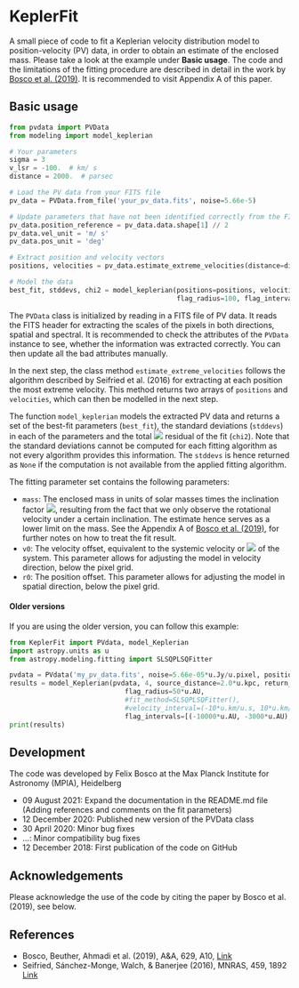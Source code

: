 # KeplerFit
A small piece of code to fit a Keplerian velocity distribution model to position-velocity (PV) data, in order to obtain
an estimate of the enclosed mass. 
Please take a look at the example under **Basic usage**.
The code and the limitations of the fitting procedure are described in detail in the work by 
[Bosco et al. (2019)](https://ui.adsabs.harvard.edu/abs/2019A%26A...629A..10B/abstract). It is recommended to visit 
Appendix A of this paper.

## Basic usage

```python
from pvdata import PVData
from modeling import model_keplerian

# Your parameters
sigma = 3
v_lsr = -100.  # km/ s
distance = 2000.  # parsec

# Load the PV data from your FITS file
pv_data = PVData.from_file('your_pv_data.fits', noise=5.66e-5)

# Update parameters that have not been identified correctly from the FITS header
pv_data.position_reference = pv_data.data.shape[1] // 2 
pv_data.vel_unit = 'm/ s'
pv_data.pos_unit = 'deg'

# Extract position and velocity vectors
positions, velocities = pv_data.estimate_extreme_velocities(distance=distance)

# Model the data
best_fit, stddevs, chi2 = model_keplerian(positions=positions, velocities=velocities, v_lsr=v_lsr, 
                                          flag_radius=100, flag_intervals=[(-700, 0)], plot=True)
```
The `PVData` class is initialized by reading in a FITS file of PV data. It reads the FITS header for extracting the 
scales of the pixels in both directions, spatial and spectral. It is recommended to check the attributes of the `PVData`
instance to see, whether the information was extracted correctly. You can then update all the bad attributes manually.

In the next step, the class method `estimate_extreme_velocities` follows the algorithm described by 
Seifried et al. (2016) for extracting at each position the most extreme velocity. This method returns two arrays of 
`positions` and `velocities`, which can then be modelled in the next step.

The function `model_keplerian` models the extracted PV data and returns a set of the best-fit parameters (`best_fit`), 
the standard deviations (`stddevs`) in each of the 
parameters and the total <img src="https://render.githubusercontent.com/render/math?math=\chi^2"> residual of the fit 
(`chi2`). Note that the standard deviations cannot be computed for each fitting algorithm as not every algorithm 
provides this information. The `stddevs` is hence returned as `None` if the computation is not available from the 
applied fitting algorithm.

The fitting parameter set contains the following parameters:
- `mass`: The enclosed mass in units of solar masses times the inclination factor 
<img src="https://render.githubusercontent.com/render/math?math=M \cdot \sin^2 i">, resulting from the fact that we 
only observe the rotational velocity under a certain inclination. The estimate hence serves as a lower limit on the 
mass. See the Appendix A of [Bosco et al. (2019)](https://ui.adsabs.harvard.edu/abs/2019A%26A...629A..10B/abstract), 
for further notes on how to treat the fit result.
- `v0`: The velocity offset, equivalent to the systemic velocity or 
<img src="https://render.githubusercontent.com/render/math?math=v_\mathrm{LSR}"> of the system. This parameter allows 
for adjusting the model in velocity direction, below the pixel grid.
- `r0`: The position offset. This parameter allows for adjusting the model in spatial direction, below the pixel grid.


#### Older versions
If you are using the older version, you can follow this example:
```python
from KeplerFit import PVdata, model_Keplerian
import astropy.units as u
from astropy.modeling.fitting import SLSQPLSQFitter

pvdata = PVdata('my_pv_data.fits', noise=5.66e-05*u.Jy/u.pixel, position_reference=467)
results = model_Keplerian(pvdata, 4, source_distance=2.0*u.kpc, return_stddevs=True, plot=True, 
                             flag_radius=50*u.AU,
                             #fit_method=SLSQPLSQFitter(),
                             #velocity_interval=(-10*u.km/u.s, 10*u.km/u.s),
                             flag_intervals=[(-10000*u.AU, -3000*u.AU), (3000*u.AU, 10000*u.AU)])
print(results)
```

## Development
The code was developed by Felix Bosco at the Max Planck Institute for Astronomy (MPIA), Heidelberg
- 09 August 2021: Expand the documentation in the README.md file (Adding references and comments on the fit parameters)
- 12 December 2020: Published new version of the PVData class 
- 30 April 2020: Minor bug fixes
- ...: Minor compatibility bug fixes
- 12 December 2018: First publication of the code on GitHub

## Acknowledgements
Please acknowledge the use of the code by citing the paper by Bosco et al. (2019), see below.

## References
- Bosco, Beuther, Ahmadi et al. (2019), A&A, 629, A10, 
[Link](https://ui.adsabs.harvard.edu/abs/2019A%26A...629A..10B/abstract)
- Seifried, Sánchez-Monge, Walch, & Banerjee (2016), MNRAS, 459, 1892 
[Link](https://ui.adsabs.harvard.edu/abs/2016MNRAS.459.1892S/abstract)
